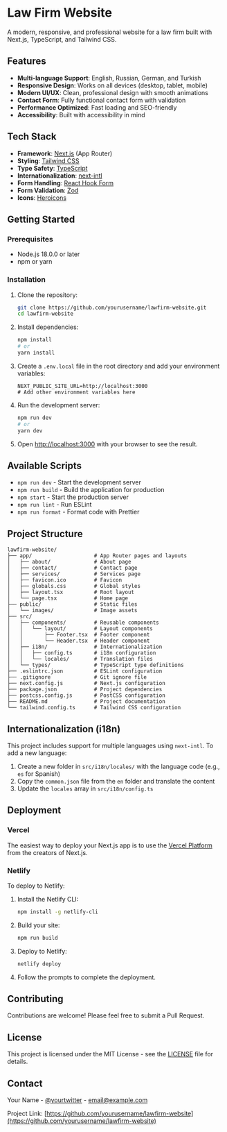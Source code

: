 # Law Firm Website

A modern, responsive, and professional website for a law firm built with Next.js, TypeScript, and Tailwind CSS.

## Features

- **Multi-language Support**: English, Russian, German, and Turkish
- **Responsive Design**: Works on all devices (desktop, tablet, mobile)
- **Modern UI/UX**: Clean, professional design with smooth animations
- **Contact Form**: Fully functional contact form with validation
- **Performance Optimized**: Fast loading and SEO-friendly
- **Accessibility**: Built with accessibility in mind

## Tech Stack

- **Framework**: [Next.js](https://nextjs.org/) (App Router)
- **Styling**: [Tailwind CSS](https://tailwindcss.com/)
- **Type Safety**: [TypeScript](https://www.typescriptlang.org/)
- **Internationalization**: [next-intl](https://next-intl-docs.vercel.app/)
- **Form Handling**: [React Hook Form](https://react-hook-form.com/)
- **Form Validation**: [Zod](https://zod.dev/)
- **Icons**: [Heroicons](https://heroicons.com/)

## Getting Started

### Prerequisites

- Node.js 18.0.0 or later
- npm or yarn

### Installation

1. Clone the repository:
   ```bash
   git clone https://github.com/yourusername/lawfirm-website.git
   cd lawfirm-website
   ```

2. Install dependencies:
   ```bash
   npm install
   # or
   yarn install
   ```

3. Create a `.env.local` file in the root directory and add your environment variables:
   ```env
   NEXT_PUBLIC_SITE_URL=http://localhost:3000
   # Add other environment variables here
   ```

4. Run the development server:
   ```bash
   npm run dev
   # or
   yarn dev
   ```

5. Open [http://localhost:3000](http://localhost:3000) with your browser to see the result.

## Available Scripts

- `npm run dev` - Start the development server
- `npm run build` - Build the application for production
- `npm start` - Start the production server
- `npm run lint` - Run ESLint
- `npm run format` - Format code with Prettier

## Project Structure

```
lawfirm-website/
├── app/                    # App Router pages and layouts
│   ├── about/              # About page
│   ├── contact/            # Contact page
│   ├── services/           # Services page
│   ├── favicon.ico         # Favicon
│   ├── globals.css         # Global styles
│   ├── layout.tsx          # Root layout
│   └── page.tsx            # Home page
├── public/                 # Static files
│   └── images/             # Image assets
├── src/
│   ├── components/         # Reusable components
│   │   └── layout/         # Layout components
│   │       ├── Footer.tsx  # Footer component
│   │       └── Header.tsx  # Header component
│   ├── i18n/               # Internationalization
│   │   ├── config.ts       # i18n configuration
│   │   └── locales/        # Translation files
│   └── types/              # TypeScript type definitions
├── .eslintrc.json          # ESLint configuration
├── .gitignore              # Git ignore file
├── next.config.js          # Next.js configuration
├── package.json            # Project dependencies
├── postcss.config.js       # PostCSS configuration
├── README.md               # Project documentation
└── tailwind.config.ts      # Tailwind CSS configuration
```

## Internationalization (i18n)

This project includes support for multiple languages using `next-intl`. To add a new language:

1. Create a new folder in `src/i18n/locales/` with the language code (e.g., `es` for Spanish)
2. Copy the `common.json` file from the `en` folder and translate the content
3. Update the `locales` array in `src/i18n/config.ts`

## Deployment

### Vercel

The easiest way to deploy your Next.js app is to use the [Vercel Platform](https://vercel.com/new?utm_medium=default-template&filter=next.js&utm_source=create-next-app&utm_campaign=create-next-app-docs) from the creators of Next.js.

### Netlify

To deploy to Netlify:

1. Install the Netlify CLI:
   ```bash
   npm install -g netlify-cli
   ```

2. Build your site:
   ```bash
   npm run build
   ```

3. Deploy to Netlify:
   ```bash
   netlify deploy
   ```

4. Follow the prompts to complete the deployment.

## Contributing

Contributions are welcome! Please feel free to submit a Pull Request.

## License

This project is licensed under the MIT License - see the [LICENSE](LICENSE) file for details.

## Contact

Your Name - [@yourtwitter](https://twitter.com/yourtwitter) - email@example.com

Project Link: [https://github.com/yourusername/lawfirm-website](https://github.com/yourusername/lawfirm-website)
